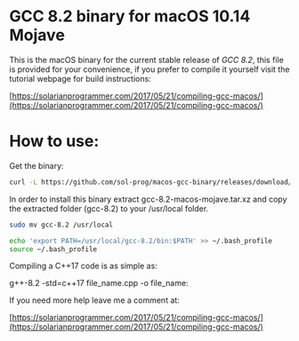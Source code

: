 # GCC 8.2 binary for macOS 10.14 Mojave #

This is the macOS binary for the current stable release of *GCC 8.2*, this file is provided for your convenience, if you prefer to compile it yourself visit the tutorial webpage for build instructions:

[https://solarianprogrammer.com/2017/05/21/compiling-gcc-macos/](https://solarianprogrammer.com/2017/05/21/compiling-gcc-macos/)

How to use:
===========

Get the binary:

```bash
curl -L https://github.com/sol-prog/macos-gcc-binary/releases/download/gcc-8.2.0/gcc-8.2-macos-mojave.tar.xz | tar xf -
```

In order to install this binary extract gcc-8.2-macos-mojave.tar.xz and copy the extracted folder (gcc-8.2) to your /usr/local folder.

```bash
sudo mv gcc-8.2 /usr/local

echo 'export PATH=/usr/local/gcc-8.2/bin:$PATH' >> ~/.bash_profile
source ~/.bash_profile
```

Compiling a C++17 code is as simple as:

g++-8.2 -std=c++17 file_name.cpp -o file_name:

If you need more help leave me a comment at:

[https://solarianprogrammer.com/2017/05/21/compiling-gcc-macos/](https://solarianprogrammer.com/2017/05/21/compiling-gcc-macos/)
